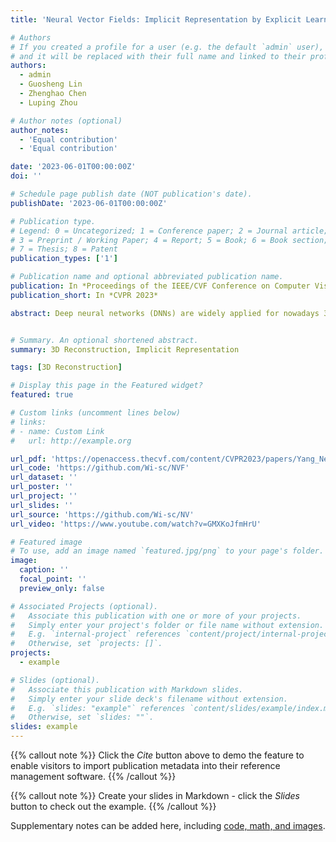 ```yaml
---
title: 'Neural Vector Fields: Implicit Representation by Explicit Learning'

# Authors
# If you created a profile for a user (e.g. the default `admin` user), write the username (folder name) here
# and it will be replaced with their full name and linked to their profile.
authors:
  - admin
  - Guosheng Lin
  - Zhenghao Chen
  - Luping Zhou

# Author notes (optional)
author_notes:
  - 'Equal contribution'
  - 'Equal contribution'

date: '2023-06-01T00:00:00Z'
doi: ''

# Schedule page publish date (NOT publication's date).
publishDate: '2023-06-01T00:00:00Z'

# Publication type.
# Legend: 0 = Uncategorized; 1 = Conference paper; 2 = Journal article;
# 3 = Preprint / Working Paper; 4 = Report; 5 = Book; 6 = Book section;
# 7 = Thesis; 8 = Patent
publication_types: ['1']

# Publication name and optional abbreviated publication name.
publication: In *Proceedings of the IEEE/CVF Conference on Computer Vision and Pattern Recognition (CVPR) 2023*
publication_short: In *CVPR 2023*

abstract: Deep neural networks (DNNs) are widely applied for nowadays 3D surface reconstruction tasks and such methods can be further divided into two categories, which respectively warp templates explicitly by moving vertices or represent 3D surfaces implicitly as signed or unsigned distance functions. Taking advantage of both advanced explicit learning process and powerful representation ability of implicit functions, we propose a novel 3D representation method, Neural Vector Fields (NVF). It not only adopts the explicit learning process to manipulate meshes directly, but also leverages the implicit representation of unsigned distance functions (UDFs) to break the barriers in resolution and topology. Specifically, our method first predicts the displacements from queries towards the surface and models the shapes as Vector Fields. Rather than relying on network differentiation to obtain direction fields as most existing UDF-based methods, the produced vector fields encode the distance and direction fields both and mitigate the ambiguity at "ridge" points, such that the calculation of direction fields is straightforward and differentiation-free. The differentiation-free characteristic enables us to further learn a shape codebook via Vector Quantization, which encodes the cross-object priors, accelerates the training procedure, and boosts model generalization on cross-category reconstruction. The extensive experiments on surface reconstruction benchmarks indicate that our method outperforms those state-of-the-art methods in different evaluation scenarios including watertight vs non-watertight shapes, category-specific vs category-agnostic reconstruction, category-unseen reconstruction, and cross-domain reconstruction. Our code is released at https://github.com/Wi-sc/NVF.


# Summary. An optional shortened abstract.
summary: 3D Reconstruction, Implicit Representation

tags: [3D Reconstruction]

# Display this page in the Featured widget?
featured: true

# Custom links (uncomment lines below)
# links:
# - name: Custom Link
#   url: http://example.org

url_pdf: 'https://openaccess.thecvf.com/content/CVPR2023/papers/Yang_Neural_Vector_Fields_Implicit_Representation_by_Explicit_Learning_CVPR_2023_paper.pdf'
url_code: 'https://github.com/Wi-sc/NVF'
url_dataset: ''
url_poster: ''
url_project: ''
url_slides: ''
url_source: 'https://github.com/Wi-sc/NV'
url_video: 'https://www.youtube.com/watch?v=GMXKoJfmHrU'

# Featured image
# To use, add an image named `featured.jpg/png` to your page's folder.
image:
  caption: ''
  focal_point: ''
  preview_only: false

# Associated Projects (optional).
#   Associate this publication with one or more of your projects.
#   Simply enter your project's folder or file name without extension.
#   E.g. `internal-project` references `content/project/internal-project/index.md`.
#   Otherwise, set `projects: []`.
projects:
  - example

# Slides (optional).
#   Associate this publication with Markdown slides.
#   Simply enter your slide deck's filename without extension.
#   E.g. `slides: "example"` references `content/slides/example/index.md`.
#   Otherwise, set `slides: ""`.
slides: example
---
```


{{% callout note %}}
Click the _Cite_ button above to demo the feature to enable visitors to import publication metadata into their reference management software.
{{% /callout %}}

{{% callout note %}}
Create your slides in Markdown - click the _Slides_ button to check out the example.
{{% /callout %}}

Supplementary notes can be added here, including [code, math, and images](https://openaccess.thecvf.com/content/CVPR2023/supplemental/Yang_Neural_Vector_Fields_CVPR_2023_supplemental.pdf).
